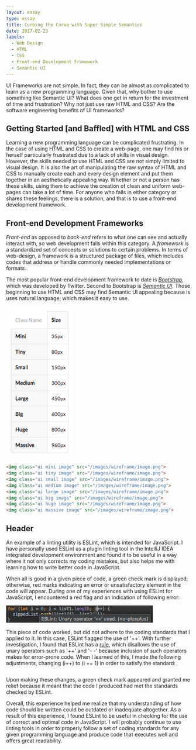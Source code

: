 ```yaml
---
layout: essay
type: essay
title: Curbing the Curve with Super Simple Semantics
date: 2017-02-23
labels:
  - Web Design
  - HTML
  - CSS
  - Front-end Development Framework
  - Semantic UI
---
```





UI Frameworks are not simple. In fact, they can be almost as complicated to learn as a new programming language. Given that, why bother to use something like Semantic UI? What does one get in return for the investment of time and frustration? Why not just use raw HTML and CSS? Are the software engineering benefits of UI frameworks?

## Getting Started \[and Baffled\] with HTML and CSS

Learning a new programming language can be complicated frustrating. In the case of using HTML and CSS to create a web-page, one may find his or herself particularly frustrated due to a lack of skills in visual design.  However, the skills needed to use HTML and CSS are not simply limited to visual design.  It is also the art of manipulating the raw syntax of HTML and CSS to manually create each and every design element and put them together in an aesthetically appealing way.  Whether or not a person has these skills, using them to achieve the creation of clean and uniform web-pages can take a lot of time.  For anyone who falls in either category or shares these feelings, there is a solution, and that is to use a front-end development framework.

## Front-end Development Frameworks

*Front-end* as opposed to *back-end* refers to what one can see and actually interact with, so web development falls within this category.  A *framework* is a standardized set of concepts or solutions to certain problems.  In terms of web-design, a framework is a structured package of files, which includes codes that address or handle commonly needed implementations or formats. 

The most popular front-end development framework to date is [*Bootstrap*](http://getbootstrap.com/), which was developed by Twitter.  Second to Bootstrap
is [*Semantic UI*](http://semantic-ui.com/).  Those beginning to use HTML and CSS may find Semantic UI appealing because is uses natural language, which makes it easy to use.

<img class="ui medium left floated image" src="../images/sui_imagesize.png">

```html
<img class="ui mini image" src="/images/wireframe/image.png">
<img class="ui tiny image" src="/images/wireframe/image.png">
<img class="ui small image" src="/images/wireframe/image.png">
<img class="ui medium image" src="/images/wireframe/image.png">
<img class="ui large image" src="/images/wireframe/image.png">
<img class="ui big image" src="/images/wireframe/image.png">
<img class="ui huge image" src="/images/wireframe/image.png">
<img class="ui massive image" src="/images/wireframe/image.png">
```

## Header

An example of a linting utility is ESLint, which is intended for JavaScript.  I have personally used ESLint as a plugin linting tool in the IntelliJ IDEA integrated development environment and found it to be useful in a way where it not only corrects my coding mistakes, but also helps me with learning how to write better code in JavaScript.

When all is good in a given piece of code, a green check mark is displayed; otherwise, red marks indicating an error or unsatisfactory element in the code will appear.  During one of my experiences with using ESLint for JavaScript, I encountered a red flag and an indication of following error:

<img class="ui centered large image" src="../images/noplusplus.png">


This piece of code worked, but did not adhere to the coding standards that I applied to it.  In this case, ESLint flagged the use of '++'.  With further investigation, I found that ESLint has a [rule](http://eslint.org/docs/rules/no-plusplus), which disallows the use of unary operators such as '++' and '- -' because inclusion of such operators makes for error-prone code.  When I learned of this, I made the following adjustments, changing (i++) to (i += 1) in order to satisfy the standard:

```javascript

```

Upon making these changes, a green check mark appeared and granted me relief because it meant that the code I produced had met the standards checked by ESLint. 

Overall, this experience helped me realize that my understanding of how code should be written could be outdated or inadequate altogether.  As a result of this experience, I found ESLint to be useful in checking for the use of correct and optimal code in JavaScript.  I will probably continue to use linting tools in order to properly follow a set of coding standards for any given programming language and produce code that executes well and offers great readability.